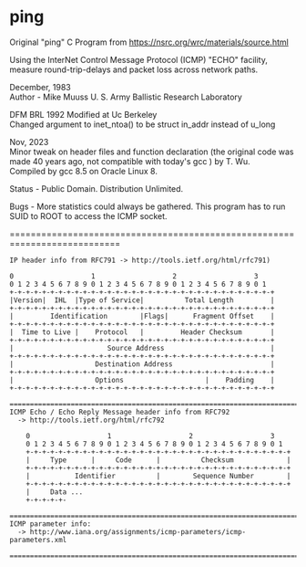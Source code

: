# ping

Original "ping" C Program from https://nsrc.org/wrc/materials/source.html 


  Using the InterNet Control Message Protocol (ICMP) "ECHO" facility,
  measure round-trip-delays and packet loss across network paths.

  December, 1983  
  Author -
 	Mike Muuss
 	U. S. Army Ballistic Research Laboratory
 	
  DFM BRL 1992
  Modified at Uc Berkeley   
  Changed argument to inet_ntoa() to be struct in_addr instead of u_long
  
  Nov, 2023  
  Minor tweak on header files and function declaration (the original code was made 40 years ago, not compatible with today's gcc ) by T. Wu.   
  Compiled by gcc 8.5 on Oracle Linux 8.
    
  Status -
 	Public Domain.  Distribution Unlimited.
 
  Bugs -
 	More statistics could always be gathered.
 	This program has to run SUID to ROOT to access the ICMP socket.


 ===========================================================================
 
    IP header info from RFC791 -> http://tools.ietf.org/html/rfc791)

    0                   1                   2                   3
    0 1 2 3 4 5 6 7 8 9 0 1 2 3 4 5 6 7 8 9 0 1 2 3 4 5 6 7 8 9 0 1
    +-+-+-+-+-+-+-+-+-+-+-+-+-+-+-+-+-+-+-+-+-+-+-+-+-+-+-+-+-+-+-+-+
    |Version|  IHL  |Type of Service|          Total Length         |
    +-+-+-+-+-+-+-+-+-+-+-+-+-+-+-+-+-+-+-+-+-+-+-+-+-+-+-+-+-+-+-+-+
    |         Identification        |Flags|      Fragment Offset    |
    +-+-+-+-+-+-+-+-+-+-+-+-+-+-+-+-+-+-+-+-+-+-+-+-+-+-+-+-+-+-+-+-+
    |  Time to Live |    Protocol   |         Header Checksum       |
    +-+-+-+-+-+-+-+-+-+-+-+-+-+-+-+-+-+-+-+-+-+-+-+-+-+-+-+-+-+-+-+-+
    |                       Source Address                          |
    +-+-+-+-+-+-+-+-+-+-+-+-+-+-+-+-+-+-+-+-+-+-+-+-+-+-+-+-+-+-+-+-+
    |                    Destination Address                        |
    +-+-+-+-+-+-+-+-+-+-+-+-+-+-+-+-+-+-+-+-+-+-+-+-+-+-+-+-+-+-+-+-+
    |                    Options                    |    Padding    |
    +-+-+-+-+-+-+-+-+-+-+-+-+-+-+-+-+-+-+-+-+-+-+-+-+-+-+-+-+-+-+-+-+

    ===========================================================================
    ICMP Echo / Echo Reply Message header info from RFC792
      -> http://tools.ietf.org/html/rfc792

        0                   1                   2                   3
        0 1 2 3 4 5 6 7 8 9 0 1 2 3 4 5 6 7 8 9 0 1 2 3 4 5 6 7 8 9 0 1
        +-+-+-+-+-+-+-+-+-+-+-+-+-+-+-+-+-+-+-+-+-+-+-+-+-+-+-+-+-+-+-+-+
        |     Type      |     Code      |          Checksum             |
        +-+-+-+-+-+-+-+-+-+-+-+-+-+-+-+-+-+-+-+-+-+-+-+-+-+-+-+-+-+-+-+-+
        |           Identifier          |        Sequence Number        |
        +-+-+-+-+-+-+-+-+-+-+-+-+-+-+-+-+-+-+-+-+-+-+-+-+-+-+-+-+-+-+-+-+
        |     Data ...
        +-+-+-+-+-

    ===========================================================================
    ICMP parameter info:
      -> http://www.iana.org/assignments/icmp-parameters/icmp-parameters.xml

    ===========================================================================
